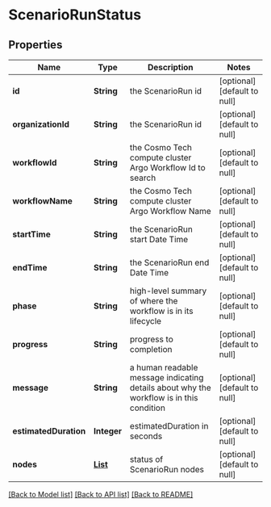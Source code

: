 # ScenarioRunStatus
## Properties

Name | Type | Description | Notes
------------ | ------------- | ------------- | -------------
**id** | **String** | the ScenarioRun id | [optional] [default to null]
**organizationId** | **String** | the ScenarioRun id | [optional] [default to null]
**workflowId** | **String** | the Cosmo Tech compute cluster Argo Workflow Id to search | [optional] [default to null]
**workflowName** | **String** | the Cosmo Tech compute cluster Argo Workflow Name | [optional] [default to null]
**startTime** | **String** | the ScenarioRun start Date Time | [optional] [default to null]
**endTime** | **String** | the ScenarioRun end Date Time | [optional] [default to null]
**phase** | **String** | high-level summary of where the workflow is in its lifecycle | [optional] [default to null]
**progress** | **String** | progress to completion | [optional] [default to null]
**message** | **String** | a  human readable message indicating details about why the workflow is in this condition | [optional] [default to null]
**estimatedDuration** | **Integer** | estimatedDuration in seconds | [optional] [default to null]
**nodes** | [**List**](ScenarioRunStatusNode.md) | status of ScenarioRun nodes | [optional] [default to null]

[[Back to Model list]](../README.md#documentation-for-models) [[Back to API list]](../README.md#documentation-for-api-endpoints) [[Back to README]](../README.md)


